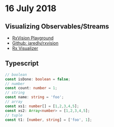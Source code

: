 # 16 July 2018 

## Visualizing Observables/Streams

- [RxVision Playground](https://jaredforsyth.com/rxvision/examples/playground/)
- [Github: jaredly/rxvision](https://github.com/jaredly/rxvision)
- [Rx Visualizer](https://rxviz.com/)

## Typescript

```typescript
// boolean
const isDone: boolean = false;
// number
const count: number = 1;
// string
const name: string = 'foo';
// array
const xs1: number[] = [1,2,3,4,5];
const xs2: Array<number> = [1,2,3,4,5];
// tuple
const t1: [number, string] = ['foo', 1];
```


